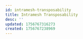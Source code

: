 ```yaml
---
id: intramesh-transposability
title: Intramesh Transposability
desc: ''
updated: 1756767316273
created: 1756767238969
---
```

